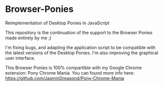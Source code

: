 # Browser-Ponies
Reimplementation of Desktop Ponies in JavaScript

This repository is the continuation of the support to the Browser Ponies made entirely by me ;)

I'm fixing bugs, and adapting the application script to be compatible with the latest versions of the Desktop Ponies.
I'm also improving the graphical user interface.

This Browser Ponies is 100% compartible with my Google Chrome extension: Pony Chrome Mania. You can found more info here: https://github.com/JasminDreasond/Pony-Chrome-Mania
